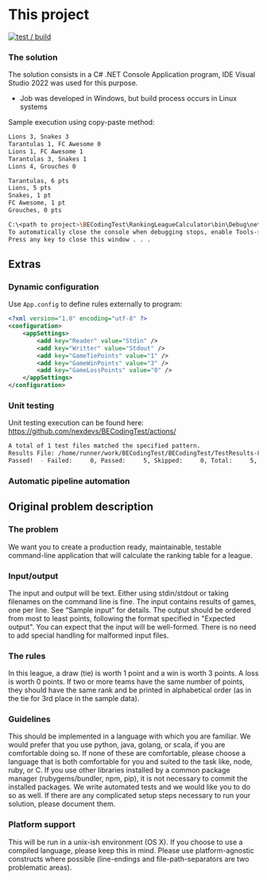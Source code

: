 ﻿
# This project

[![test / build](https://github.com/nexdevs/BECodingTest/actions/workflows/dotnet-code.yml/badge.svg)](https://github.com/nexdevs/BECodingTest/actions/workflows/dotnet-code.yml)

### The solution

The solution consists in a C# .NET Console Application program, IDE Visual Studio 2022 was used for this purpose.

* Job was developed in Windows, but build process occurs in Linux systems


Sample execution using copy-paste method:

```bash
Lions 3, Snakes 3
Tarantulas 1, FC Awesome 0
Lions 1, FC Awesome 1
Tarantulas 3, Snakes 1
Lions 4, Grouches 0

Tarantulas, 6 pts
Lions, 5 pts
Snakes, 1 pt
FC Awesome, 1 pt
Grouches, 0 pts

C:\<path to project>\BECodingTest\RankingLeagueCalculator\bin\Debug\net8.0\RankingLeagueCalculator.exe (process 22024) exited with code 0.
To automatically close the console when debugging stops, enable Tools->Options->Debugging->Automatically close the console when debugging stops.
Press any key to close this window . . .
```


## Extras

### Dynamic configuration

Use `App.config` to define rules externally to program:

```xml
<?xml version="1.0" encoding="utf-8" ?>
<configuration>
	<appSettings>
		<add key="Reader" value="Stdin" />
		<add key="Writter" value="Stdout" />
		<add key="GameTiePoints" value="1" />
		<add key="GameWinPoints" value="3" />
		<add key="GameLossPoints" value="0" />
	</appSettings>
</configuration>
```

### Unit testing

Unit testing execution can be found here:
https://github.com/nexdevs/BECodingTest/actions/


```bash
A total of 1 test files matched the specified pattern.
Results File: /home/runner/work/BECodingTest/BECodingTest/TestResults-8.0.x/_fv-az1187-815_2024-05-13_23_43_07.trx
Passed!  - Failed:     0, Passed:     5, Skipped:     0, Total:     5, Duration: 67 ms - RankingLeagueCalculatorTests.dll (net8.0)
```

### Automatic pipeline automation


## Original problem description

### The problem

We want you to create a production ready, maintainable, testable command-line application that will calculate the ranking table for a league.


### Input/output

The input and output will be text. Either using stdin/stdout or taking filenames on the command line is fine. The input contains results of games, one per line. See “Sample input” for details. The output should be ordered from most to least points, following the format specified in "Expected output". You can expect that the input will be well-formed. There is no need to add special handling for
malformed input files.


### The rules

In this league, a draw (tie) is worth 1 point and a win is worth 3 points. A loss is worth 0 points. If two or more teams have the same number of points, they should have the same rank and be printed in alphabetical order (as in the tie for 3rd place in the sample data).

### Guidelines

This should be implemented in a language with which you are familiar. We would prefer that you use python, java, golang, or scala, if you are comfortable doing so. If none of these are comfortable, please choose a language that is both comfortable for you and suited to the task like, node, ruby, or C. If you use other libraries installed by a common package manager (rubygems/bundler, npm, pip), it is not necessary to commit the installed packages. We write automated tests and we would like you to do so as well. If there are any complicated setup steps necessary to run your solution, please document them.

### Platform support

This will be run in a unix-ish environment (OS X). If you choose to use a compiled language, please keep this in mind. Please use platform-agnostic constructs where possible (line-endings and file-path-separators are two problematic areas).
